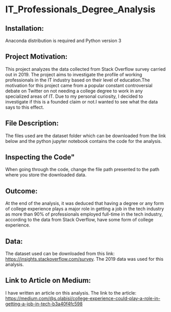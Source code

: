# IT_Professionals_Degree_Analysis

## Installation:
Anaconda distribution is required and Python version 3

## Project Motivation:
This project analyzes the data collected from Stack
Overflow survey carried out in 2019. The project aims to investigate the
profile of working professionals in the IT industry based on their level
of education.The motivation for this project came from a popular
constant controversial debate on Twitter on not needing a college degree
to work in any specialized areas of IT. Due to my personal curiosity, I
decided to investigate if this is a founded claim or not.I wanted to see
what the data says to this effect.

## File Description:
The files used are the dataset folder which can be downloaded
from the link below and the python jupyter notebook contains the code for the analysis.

## Inspecting the Code"
When going through the code, change the file path presented to 
the path where you store the downloaded data.


## Outcome:
At the end of the analysis, it was deduced that having a degree
or any form of college experience plays a major role in getting a job in
the tech industry as more than 90% of professionals employed full-time
in the tech industry, according to the data from Stack Overflow,  have
some form of college experience.

## Data:
The dataset used can be downloaded from this link:
 https://insights.stackoverflow.com/survey. The 2019 data was used for this analysis.

## Link to Article on Medium:
I have written an article on this analysis. 
The link to the article: https://medium.com/@s.olabisi/college-experience-could-play-a-role-in-getting-a-job-in-tech-b3a40f4fc598
